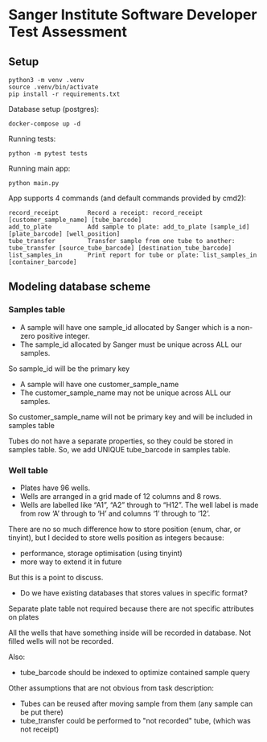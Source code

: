 # Sanger Institute Software Developer Test Assessment

## Setup
```
python3 -m venv .venv
source .venv/bin/activate 
pip install -r requirements.txt
```

Database setup (postgres):
```
docker-compose up -d
```

Running tests:
```
python -m pytest tests
```
Running main app:
```
python main.py
```

App supports 4 commands (and default commands provided by cmd2):
```
record_receipt        Record a receipt: record_receipt [customer_sample_name] [tube_barcode] 
add_to_plate          Add sample to plate: add_to_plate [sample_id] [plate_barcode] [well_position] 
tube_transfer         Transfer sample from one tube to another: tube_transfer [source_tube_barcode] [destination_tube_barcode] 
list_samples_in       Print report for tube or plate: list_samples_in [container_barcode] 
```


## Modeling database scheme

### Samples table
- A sample will have one sample_id allocated by Sanger which is a non-zero positive integer.
- The sample_id allocated by Sanger must be unique across ALL our samples.

So sample_id will be the primary key

- A sample will have one customer_sample_name 
- The customer_sample_name may not be unique across ALL our samples.

So customer_sample_name will not be primary key and will be included in samples table

Tubes do not have a separate properties, so they could be stored in samples table. 
So, we add UNIQUE tube_barcode in samples table.

### Well table

- Plates have 96 wells.
- Wells are arranged in a grid made of 12 columns and 8 rows.
- Wells are labelled like “A1”, “A2” through to “H12”. The well label is made from row ‘A’ through to ‘H’ and columns ‘1’ through to ‘12’.

There are no so much difference how to store position (enum, char, or tinyint), but 
I decided to store wells position as integers because:
- performance, storage optimisation (using tinyint)
- more way to extend it in future

But this is a point to discuss. 
- Do we have existing databases that stores values in specific format?

Separate plate table not required because there are not specific attributes on plates

All the wells that have something inside will be recorded in database.
Not filled wells will not be recorded.


Also: 
- tube_barcode should be indexed to optimize contained sample query

Other assumptions that are not obvious from task description:
- Tubes can be reused after moving sample from them (any sample can be put there)
- tube_transfer could be performed to "not recorded" tube, (which was not receipt)

